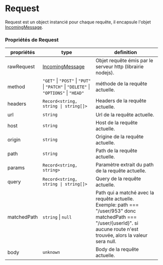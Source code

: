 # Request
Request est un object instancié pour chaque requête, il encapsule l'objet [IncomingMessage](https://nodejs.org/api/http.html#class-httpincomingmessage).

### Propriétés de Request
propriétés|type|definition
---|---|---
rawRequest|[IncomingMessage](https://nodejs.org/api/http.html#class-httpincomingmessage)|Objet requête émis par le serveur http (librairie nodejs).
method|`"GET"` \| `"POST"` \| `"PUT"` \| `"PATCH"` \| `"DELETE"` \| `"OPTIONS"` \| `"HEAD"`|méthode de la requête actuelle.
headers|`Record<string, string \| string[]>`|Headers de la requête actuelle.
url|`string`|Url de la requête actuelle.
host|`string`|Host de la requête actuelle.
origin|`string`|Origine de la requête actuelle.
path|`string`|Path de la requête actuelle.
params|`Record<string, string>`|Paramètre extrait du path de la requête actuelle.
query|`Record<string, string \| string[]>`|Query de la requête actuelle.
matchedPath|`string` \| `null`|Path qui a matché avec la requête actuelle. Exemple: path === "/user/953" donc matchedPath === "/user/{userId}". si aucune route n'est trouvée, alors la valeur sera null.
body|`unknown`|Body de la requête actuelle.